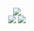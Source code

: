 <p align="center">
 <img src="https://streak-stats.demolab.com?user=pseudokawaii&theme=vue-dark&hide_border=true&background=22272E&date_format=M%20j%5B%2C%20Y%5D" /><br>
 <img src="https://cc-github-stats.vercel.app/api?username=pseudokawaii&role=owner,organization_member&show_icons=true&theme=vue-dark&bg_color=22272E&hide_border=true&hide_rank=false&cache_seconds=300&include_all_commits=true&custom_title=pseudokawaii%27s%20GitHub%20Stats%20~" />
 <img src="https://cc-github-stats.vercel.app/api/top-langs/?username=pseudokawaii&layout=compact&langs_count=10&hide_border=true&role=owner,organization_member&theme=vue-dark&bg_color=22272E&cache_seconds=300"/>
</p>
